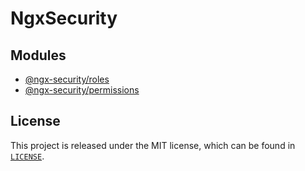 # NgxSecurity

## Modules

- [@ngx-security/roles](projects/roles)
- [@ngx-security/permissions](projects/permissions)

## License

This project is released under the MIT license, which can be found in [`LICENSE`](LICENSE).
